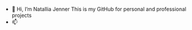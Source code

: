 - 👋 Hi, I’m Natallia Jenner
This is my GitHub for personal and professional projects
- 📫 

<!---
sunbeststar/sunbeststar is a ✨ special ✨ repository because its `README.md` (this file) appears on your GitHub profile.
You can click the Preview link to take a look at your changes.
--->

